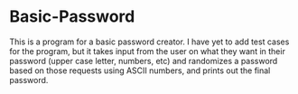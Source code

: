# Basic-Password
This is a program for a basic password creator. I have yet to add test cases for the program, but it takes input from the user on what they want in their password (upper case letter, numbers, etc) and randomizes a password based on those requests using ASCII numbers, and prints out the final password. 
